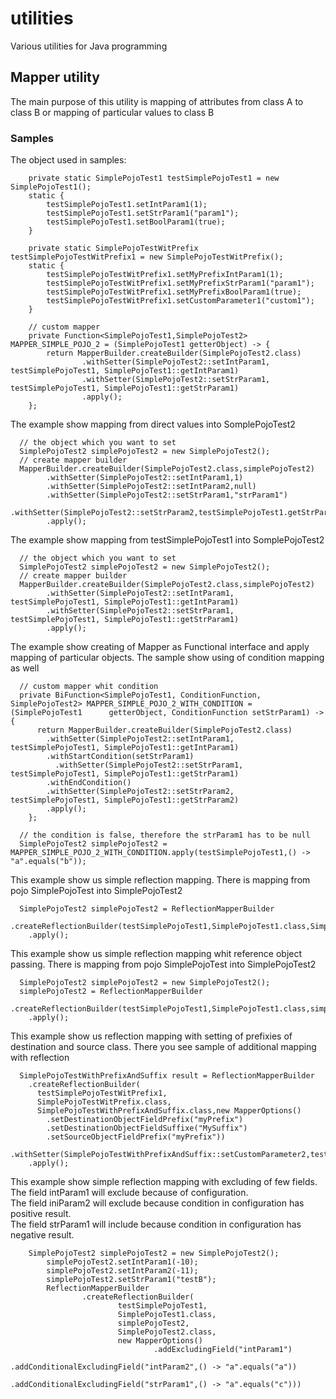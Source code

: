 # utilities
Various utilities for Java programming

## Mapper utility

The main purpose of this utility is mapping of attributes from class A to class B or mapping of particular values to class B

### Samples

The object used in samples: <br/>
```
    private static SimplePojoTest1 testSimplePojoTest1 = new SimplePojoTest1();
    static {
        testSimplePojoTest1.setIntParam1(1);
        testSimplePojoTest1.setStrParam1("param1");
        testSimplePojoTest1.setBoolParam1(true);
    }

    private static SimplePojoTestWitPrefix testSimplePojoTestWitPrefix1 = new SimplePojoTestWitPrefix();
    static {
        testSimplePojoTestWitPrefix1.setMyPrefixIntParam1(1);
        testSimplePojoTestWitPrefix1.setMyPrefixStrParam1("param1");
        testSimplePojoTestWitPrefix1.setMyPrefixBoolParam1(true);
        testSimplePojoTestWitPrefix1.setCustomParameter1("custom1");
    }

    // custom mapper
    private Function<SimplePojoTest1,SimplePojoTest2> MAPPER_SIMPLE_POJO_2 = (SimplePojoTest1 getterObject) -> {
        return MapperBuilder.createBuilder(SimplePojoTest2.class)
                .withSetter(SimplePojoTest2::setIntParam1, testSimplePojoTest1, SimplePojoTest1::getIntParam1)
                .withSetter(SimplePojoTest2::setStrParam1, testSimplePojoTest1, SimplePojoTest1::getStrParam1)
                .apply();
    };
```
The example show mapping from direct values into SomplePojoTest2<br/>
```
  // the object which you want to set
  SimplePojoTest2 simplePojoTest2 = new SimplePojoTest2();
  // create mapper builder
  MapperBuilder.createBuilder(SimplePojoTest2.class,simplePojoTest2)
        .withSetter(SimplePojoTest2::setIntParam1,1)
        .withSetter(SimplePojoTest2::setIntParam2,null)
        .withSetter(SimplePojoTest2::setStrParam1,"strParam1")
        .withSetter(SimplePojoTest2::setStrParam2,testSimplePojoTest1.getStrParam2())
        .apply();
```

The example show mapping from testSimplePojoTest1 into SomplePojoTest2<br/>
```
  // the object which you want to set
  SimplePojoTest2 simplePojoTest2 = new SimplePojoTest2();
  // create mapper builder
  MapperBuilder.createBuilder(SimplePojoTest2.class,simplePojoTest2)
        .withSetter(SimplePojoTest2::setIntParam1, testSimplePojoTest1, SimplePojoTest1::getIntParam1)
        .withSetter(SimplePojoTest2::setStrParam1, testSimplePojoTest1, SimplePojoTest1::getStrParam1)
        .apply();
```

The example show creating of Mapper as Functional interface and apply mapping of particular objects. The sample show using of condition mapping as well<br/>
```
  // custom mapper whit condition
  private BiFunction<SimplePojoTest1, ConditionFunction, SimplePojoTest2> MAPPER_SIMPLE_POJO_2_WITH_CONDITION = (SimplePojoTest1      getterObject, ConditionFunction setStrParam1) -> {
      return MapperBuilder.createBuilder(SimplePojoTest2.class)
        .withSetter(SimplePojoTest2::setIntParam1, testSimplePojoTest1, SimplePojoTest1::getIntParam1)
        .withStartCondition(setStrParam1)
          .withSetter(SimplePojoTest2::setStrParam1, testSimplePojoTest1, SimplePojoTest1::getStrParam1)
        .withEndCondition()
        .withSetter(SimplePojoTest2::setStrParam2, testSimplePojoTest1, SimplePojoTest1::getStrParam2)
        .apply();
    };
    
  // the condition is false, therefore the strParam1 has to be null
  SimplePojoTest2 simplePojoTest2 = MAPPER_SIMPLE_POJO_2_WITH_CONDITION.apply(testSimplePojoTest1,() -> "a".equals("b"));
```

This example show us simple reflection mapping. There is mapping from pojo SimplePojoTest into SimplePojoTest2<br/>
```
  SimplePojoTest2 simplePojoTest2 = ReflectionMapperBuilder
    .createReflectionBuilder(testSimplePojoTest1,SimplePojoTest1.class,SimplePojoTest2.class)
    .apply();
```

This example show us simple reflection mapping whit reference object passing. There is mapping from pojo SimplePojoTest into SimplePojoTest2<br/>
```
  SimplePojoTest2 simplePojoTest2 = new SimplePojoTest2();
  simplePojoTest2 = ReflectionMapperBuilder
    .createReflectionBuilder(testSimplePojoTest1,SimplePojoTest1.class,simplePojoTest2,SimplePojoTest2.class)
    .apply();
```

This example show us reflection mapping with setting of prefixies of destination and source class. There you see sample of additional mapping with reflection<br/>
```
  SimplePojoTestWithPrefixAndSuffix result = ReflectionMapperBuilder
    .createReflectionBuilder(
      testSimplePojoTestWitPrefix1,
      SimplePojoTestWitPrefix.class,
      SimplePojoTestWithPrefixAndSuffix.class,new MapperOptions()
        .setDestinationObjectFieldPrefix("myPrefix")
        .setDestinationObjectFieldSuffixe("MySuffix")
        .setSourceObjectFieldPrefix("myPrefix"))
    .withSetter(SimplePojoTestWithPrefixAndSuffix::setCustomParameter2,testSimplePojoTestWitPrefix1.getCustomParameter1())
    .apply();
```

This example show simple reflection mapping with excluding of few fields.
The field intParam1 will exclude because of configuration. <br/>
The field iniParam2 will exclude because condition in configuration has positive result.<br/>
The field strParam1 will include because condition in configuration has negative result.<br/>
```
    SimplePojoTest2 simplePojoTest2 = new SimplePojoTest2();
        simplePojoTest2.setIntParam1(-10);
        simplePojoTest2.setIntParam2(-11);
        simplePojoTest2.setStrParam1("testB");
        ReflectionMapperBuilder
                .createReflectionBuilder(
                        testSimplePojoTest1,
                        SimplePojoTest1.class,
                        simplePojoTest2,
                        SimplePojoTest2.class,
                        new MapperOptions()
                                .addExcludingField("intParam1")
                                .addConditionalExcludingField("intParam2",() -> "a".equals("a"))
                                .addConditionalExcludingField("strParam1",() -> "a".equals("c")))
```
